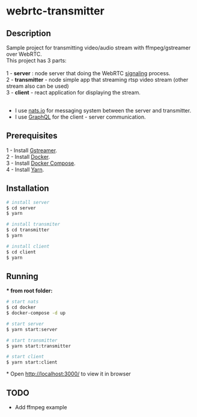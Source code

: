 
# webrtc-transmitter

## Description
Sample project for transmitting video/audio stream with ffmpeg/gstreamer over WebRTC.
<br>
This project has 3 parts:
<br>
<br>
1 - <b>server</b> : node server that doing the WebRTC [signaling](https://developer.mozilla.org/en-US/docs/Web/API/WebRTC_API/Signaling_and_video_calling) process.
<br>
2 - <b>transmitter</b> - node simple app that streaming rtsp video stream (other stream also can be used)
<br> 
3 - <b>client</b> - react application for displaying the stream.
<br>
<br>

 * I use [nats.io](https://nats.io/) for messaging system between the server and transmitter. 
 * I use [GraphQL](https://graphql.org/) for the client - server communication.

## Prerequisites

1 - Install [Gstreamer](https://gstreamer.freedesktop.org/download/).
<br>
2 - Install [Docker](https://www.docker.com/get-started).
<br>
3 - Install [Docker Compose](https://docs.docker.com/compose/install/).
<br>
4 - Install [Yarn](https://classic.yarnpkg.com/en/docs/install#mac-stable).

## Installation

```bash
# install server 
$ cd server 
$ yarn

# install transmiter 
$ cd transmitter 
$ yarn

# install client 
$ cd client 
$ yarn

```

## Running

<b>* from root folder: </b>

```bash
# start nats 
$ cd docker 
$ docker-compose -d up

# start server 
$ yarn start:server

# start transmitter 
$ yarn start:transmitter

# start client 
$ yarn start:client

```
<p>
 * Open <a href="http://localhost:3000/">http://localhost:3000/</a> to view it in browser
</p>

## TODO
* Add ffmpeg example

